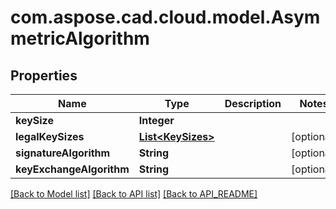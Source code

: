 
# com.aspose.cad.cloud.model.AsymmetricAlgorithm

## Properties
Name | Type | Description | Notes
------------ | ------------- | ------------- | -------------
**keySize** | **Integer** |  | 
**legalKeySizes** | [**List&lt;KeySizes&gt;**](KeySizes.md) |  |  [optional]
**signatureAlgorithm** | **String** |  |  [optional]
**keyExchangeAlgorithm** | **String** |  |  [optional]


[[Back to Model list]](API_README.md#documentation-for-models) [[Back to API list]](API_README.md#documentation-for-api-endpoints) [[Back to API_README]](API_README.md)

